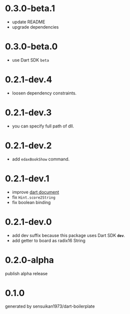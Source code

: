 # 0.3.0-beta.1
- update README
- upgrade dependencies

# 0.3.0-beta.0
- use Dart SDK `beta`

# 0.2.1-dev.4
- loosen dependency constraints.

# 0.2.1-dev.3
- you can specify full path of dll.

# 0.2.1-dev.2
- add `edaxBookShow` command.

# 0.2.1-dev.1
- improve [dart document](https://sensuikan1973.github.io/libedax4dart/)
- fix `Hint.score2String`
- fix boolean binding

# 0.2.1-dev.0
- add dev suffix because this package uses Dart SDK **`dev`**.
- add getter to board as radix16 String

# 0.2.0-alpha
publish alpha release

# 0.1.0
generated by sensuikan1973/dart-boilerplate
